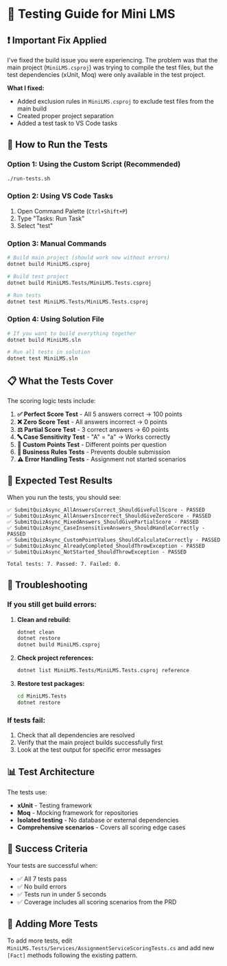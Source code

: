 # 🧪 Testing Guide for Mini LMS

## ❗ Important Fix Applied

I've fixed the build issue you were experiencing. The problem was that the main project (`MiniLMS.csproj`) was trying to compile the test files, but the test dependencies (xUnit, Moq) were only available in the test project.

**What I fixed:**
- Added exclusion rules in `MiniLMS.csproj` to exclude test files from the main build
- Created proper project separation
- Added a test task to VS Code tasks

## 🚀 How to Run the Tests

### Option 1: Using the Custom Script (Recommended)
```bash
./run-tests.sh
```

### Option 2: Using VS Code Tasks
1. Open Command Palette (`Ctrl+Shift+P`)
2. Type "Tasks: Run Task"
3. Select "test"

### Option 3: Manual Commands
```bash
# Build main project (should work now without errors)
dotnet build MiniLMS.csproj

# Build test project
dotnet build MiniLMS.Tests/MiniLMS.Tests.csproj

# Run tests
dotnet test MiniLMS.Tests/MiniLMS.Tests.csproj
```

### Option 4: Using Solution File
```bash
# If you want to build everything together
dotnet build MiniLMS.sln

# Run all tests in solution
dotnet test MiniLMS.sln
```

## 📋 What the Tests Cover

The scoring logic tests include:

1. **✅ Perfect Score Test** - All 5 answers correct → 100 points
2. **❌ Zero Score Test** - All answers incorrect → 0 points  
3. **⚖️ Partial Score Test** - 3 correct answers → 60 points
4. **🔤 Case Sensitivity Test** - "A" = "a" → Works correctly
5. **🎯 Custom Points Test** - Different points per question
6. **🚫 Business Rules Tests** - Prevents double submission
7. **⚠️ Error Handling Tests** - Assignment not started scenarios

## 🎯 Expected Test Results

When you run the tests, you should see:

```
✅ SubmitQuizAsync_AllAnswersCorrect_ShouldGiveFullScore - PASSED
✅ SubmitQuizAsync_AllAnswersIncorrect_ShouldGiveZeroScore - PASSED  
✅ SubmitQuizAsync_MixedAnswers_ShouldGivePartialScore - PASSED
✅ SubmitQuizAsync_CaseInsensitiveAnswers_ShouldHandleCorrectly - PASSED
✅ SubmitQuizAsync_CustomPointValues_ShouldCalculateCorrectly - PASSED
✅ SubmitQuizAsync_AlreadyCompleted_ShouldThrowException - PASSED
✅ SubmitQuizAsync_NotStarted_ShouldThrowException - PASSED

Total tests: 7. Passed: 7. Failed: 0.
```

## 🔧 Troubleshooting

### If you still get build errors:
1. **Clean and rebuild:**
   ```bash
   dotnet clean
   dotnet restore
   dotnet build MiniLMS.csproj
   ```

2. **Check project references:**
   ```bash
   dotnet list MiniLMS.Tests/MiniLMS.Tests.csproj reference
   ```

3. **Restore test packages:**
   ```bash
   cd MiniLMS.Tests
   dotnet restore
   ```

### If tests fail:
1. Check that all dependencies are resolved
2. Verify that the main project builds successfully first
3. Look at the test output for specific error messages

## 📊 Test Architecture

The tests use:
- **xUnit** - Testing framework
- **Moq** - Mocking framework for repositories
- **Isolated testing** - No database or external dependencies
- **Comprehensive scenarios** - Covers all scoring edge cases

## 🎉 Success Criteria

Your tests are successful when:
- ✅ All 7 tests pass
- ✅ No build errors
- ✅ Tests run in under 5 seconds
- ✅ Coverage includes all scoring scenarios from the PRD

## 📝 Adding More Tests

To add more tests, edit `MiniLMS.Tests/Services/AssignmentServiceScoringTests.cs` and add new `[Fact]` methods following the existing pattern.
